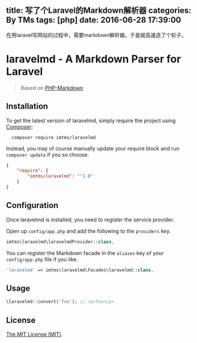 title: 写了个Laravel的Markdown解析器
categories: By TMs
tags: [php]
date: 2016-06-28 17:39:00
---

在用laravel写网站的过程中，需要markdown解析器。于是就高速造了个轮子。


laravelmd - A Markdown Parser for Laravel
================
> Based on [PHP-Markdown](http://michelf.com/projects/php-markdown/) 

## Installation

To get the latest version of laravelmd, simply require the project using [Composer](https://getcomposer.org):

  ```
    composer require imtms/laravelmd
  ```
Instead, you may of course manually update your require block and run `composer update` if you so choose:

```json
{
    "require": {
        "imtms/laravelmd": "^1.0"
    }
}
```
## Configuration

Once laravelmd is installed, you need to register the service provider. 

Open up `config/app.php` and add the following to the `providers` key.

  ```php
  imtms\laravelmd\laravelmdProvider::class,
  ```

You can register the Markdown facade in the `aliases` key of your `config/app.php` file if you like.

  ```php
  'laravelmd' => imtms\laravelmd\Facades\laravelmd::class,
  ```

## Usage

  ```php
  \laravelmd::convert('foo'); // <p>foo</p>
  ```
  

## License

[The MIT License (MIT)](LICENSE).



